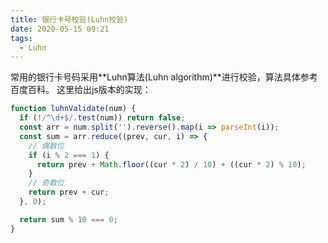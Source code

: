 ```yaml
---
title: 银行卡号校验(Luhn校验)
date: 2020-05-15 09:21
tags:
  - Luhn
---
```


常用的银行卡号码采用**Luhn算法(Luhn algorithm)**进行校验，算法具体参考百度百科。
这里给出js版本的实现：

```js
function luhnValidate(num) {
  if (!/^\d+$/.test(num)) return false;
  const arr = num.split('').reverse().map(i => parseInt(i));
  const sum = arr.reduce((prev, cur, i) => {
    // 偶数位
    if (i % 2 === 1) {
      return prev + Math.floor((cur * 2) / 10) + ((cur * 2) % 10);
    }
    // 奇数位
    return prev + cur;
  }, 0);

  return sum % 10 === 0;
}
```

